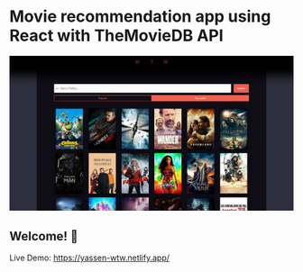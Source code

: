 # Movie recommendation app using React with TheMovieDB API

![Design preview](./design/desktop-design.jpg)

## Welcome! 👋

Live Demo: https://yassen-wtw.netlify.app/